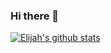 ### Hi there 👋


[![Elijah's github stats](https://github-readme-stats.vercel.app/api?username=Elijah-Palmer2141)](https://github.com/anuraghazra/github-readme-stats)

